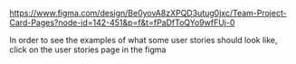 https://www.figma.com/design/Be0yovA8zXPQD3utug0jxc/Team-Project-Card-Pages?node-id=142-451&p=f&t=fPaDfToQYo9wfFUj-0

In order to see the examples of what some user stories should look like, click on the user stories page in the figma